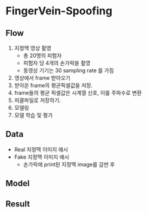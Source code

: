 # FingerVein-Spoofing

## Flow
1. 지정맥 영상 촬영
    - 총 20명의 피험자
    - 피험자 당 4개의 손가락을 촬영
    - 동영상 기기는 30 sampling rate 를 가짐
2. 영상에서 frame 받아오기
3. 받아온 frame의 평균픽셀값을 저장.
4. frame들의 평균 픽셀값은 시계열 신호, 이를 주파수로 변환
5. 피클파일로 저장하기.
6. 모델링
7. 모델 학습 및 평가

## Data
- Real 지정맥 이미지 예시
- Fake 지정맥 이미지 예시
    - 손가락에 print된 지정맥 image를 감싼 후 
## Model
## Result
